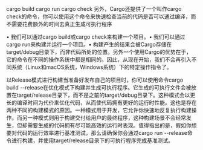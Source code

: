 cargo build
cargo run
cargo check
另外，Cargo还提供了一个叫作cargo check的命令，你可以使用这个命令来快速检查当前的代码是否可以通过编译，而不需要花费额外的时间去真正生成可执行程序

• 我们可以通过cargo build或cargo check来构建一个项目。• 我们可以通过cargo run来构建并运行一个项目。• 构建产生的结果会被Cargo存储在target/debug目录下，而非代码所处的位置。另外一个使用Cargo的优势在于，它的命令在不同的操作系统中都是相同的。因此，从现在开始，我们不会再引入不同系统（Linux和macOS系统，Windows系统）下的特定操作指令了。

以Release模式进行构建当准备好发布自己的项目时，你可以使用命令cargo build --release在优化模式下构建并生成可执行程序。它生成的可执行文件会被放置在target/release目录下，而不是之前的target/debug目录下。这种模式会以更长的编译时间为代价来优化代码，从而使代码拥有更好的运行时性能。这也是存在两种不同的构建模式的原因。一种模式用于开发，它允许你快速地反复执行构建操作。而另一种模式则用于构建交付给用户的最终程序，这种构建场景不会经常发生，但却需要生成的代码拥有尽可能高效的运行时表现。值得指出的是，假如你想要对代码的运行效率进行基准测试，那么请确保你会通过cargo run --release命令进行构建，并使用target/release目录下的可执行程序完成基准测试。